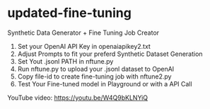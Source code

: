 # updated-fine-tuning
Synthetic Data Generator + Fine Tuning Job Creator

1. Set your OpenAI API Key in openaiapikey2.txt
2. Adjust Prompts to fit your preferd Synthetic Dataset Generation
3. Set Yout .jsonl PATH in nftune.py
4. Run nftune.py to upload your .jsonl dataset to OpenAI
5. Copy file-id to create fine-tuning job with nftune2.py
6. Test Your Fine-tuned model in Playground or with a API Call

YouTube video:
https://youtu.be/W4Q9bKLNYiQ
